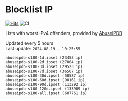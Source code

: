 # Blocklist IP

[![Hits](https://hits.seeyoufarm.com/api/count/incr/badge.svg?url=https%3A%2F%2Fgithub.com%2Fborestad%2Fblocklist-ip%2F&count_bg=%2379C83D&title_bg=%23555555&icon=&icon_color=%23E7E7E7&title=hits&edge_flat=false)](https://hits.seeyoufarm.com)  ![CI](https://img.shields.io/github/workflow/status/borestad/blocklist-ip/CI?style=flat-square)

Lists with worst IPv4 offenders, provided by [AbuseIPDB](https://www.abuseipdb.com/)

<!-- FOOTER-PLACEHOLDER -->
Updated every 5 hours<br>
Last update: `2024-08-19 - 10:25:55`
```
abuseipdb-s100-1d.ipset (23453 ip)
abuseipdb-s100-2d.ipset (27004 ip)
abuseipdb-s100-3d.ipset (29523 ip)
abuseipdb-s100-7d.ipset (36507 ip)
abuseipdb-s100-30d.ipset (58587 ip)
abuseipdb-s100-60d.ipset (90161 ip)
abuseipdb-s100-90d.ipset (113292 ip)
abuseipdb-s100-120d.ipset (133989 ip)
abuseipdb-s100-all.ipset (607761 ip)
```
